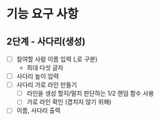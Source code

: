 # 기능 요구 사항

## 2단계 - 사다리(생성)

-[ ] 참여할 사람 이름 입력 (,로 구분)
    - 최대 다섯 글자
-[ ] 사다리 높이 입력
-[ ] 사다리 가로 라인 만들기
    -[ ] 라인을 생성 할지/말지 판단하는 1/2 랜덤 함수 사용
    -[ ] 가로 라인 확인 (겹치지 않기 위해)
-[ ] 이름, 사다리 출력

